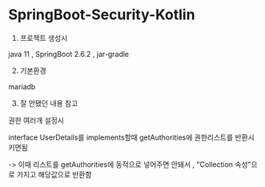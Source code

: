 # SpringBoot-Security-Kotlin

1. 프로젝트 생성시 

java 11 , SpringBoot 2.6.2 , jar-gradle 



2. 기본환경 

mariadb 





3. 잘 안됐던 내용 참고 

권한 여러개 설정시 

interface UserDetails를 implements할때  getAuthorities에 권한리스트를 반환시키면됨 


->  이때 리스트를 getAuthorities에 동적으로 넣어주면 안돼서 ,   "Collection<UserRoles> 속성"으로 가지고 해당값으로 반환함 
